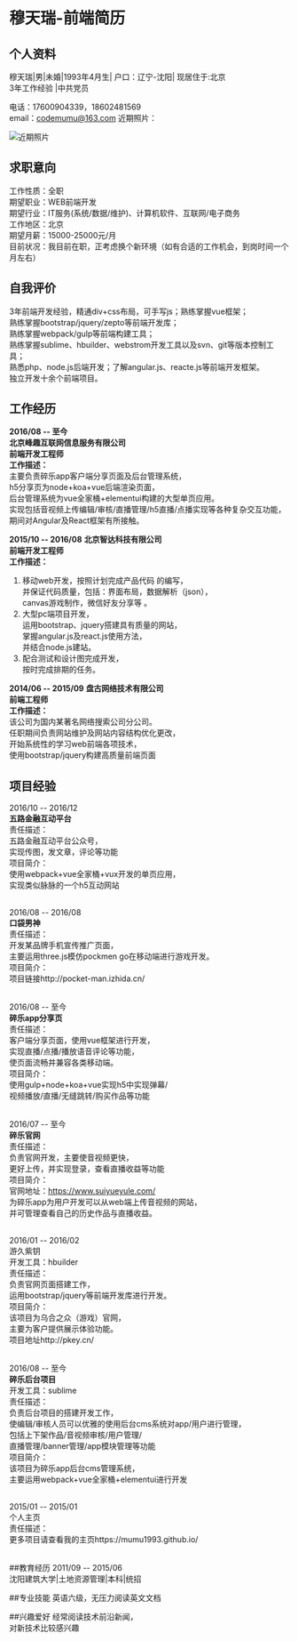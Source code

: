 # 穆天瑞-前端简历
## 个人资料

穆天瑞|男|未婚|1993年4月生| 户口：辽宁-沈阳| 现居住于:北京</br>
3年工作经验 |中共党员

电话：17600904339，18602481569</br>
email：codemumu@163.com
近期照片：

![近期照片](http://upload-images.jianshu.io/upload_images/2415206-f7bad00fc0ba6491.png?imageMogr2/auto-orient/strip%7CimageView2/2/w/1240)

## 求职意向
工作性质：全职</br>
期望职业：WEB前端开发</br>
期望行业：IT服务(系统/数据/维护)、计算机软件、互联网/电子商务</br>
工作地区：北京</br>
期望月薪：15000-25000元/月</br>
目前状况：我目前在职，正考虑换个新环境（如有合适的工作机会，到岗时间一个月左右）</br>

## 自我评价
3年前端开发经验，精通div+css布局，可手写js；熟练掌握vue框架；</br>
熟练掌握bootstrap/jquery/zepto等前端开发库；</br>
熟练掌握webpack/gulp等前端构建工具；</br>
熟练掌握sublime、hbuilder、webstrom开发工具以及svn、git等版本控制工具；</br>
熟悉php、node.js后端开发；了解angular.js、reacte.js等前端开发框架。</br>
独立开发十余个前端项目。</br>

## 工作经历
**2016/08 -- 至今**</br>
**北京峰趣互联网信息服务有限公司**</br>
**前端开发工程师**</br>
**工作描述：**</br>
主要负责碎乐app客户端分享页面及后台管理系统，</br>
h5分享页为node+koa+vue后端渲染页面，</br>
后台管理系统为vue全家桶+elementui构建的大型单页应用。</br>
实现包括音视频上传编辑/审核/直播管理/h5直播/点播实现等各种复杂交互功能，</br>
期间对Angular及React框架有所接触。</br>

**2015/10 -- 2016/08**
**北京智达科技有限公司**</br>
**前端开发工程师**</br>
**工作描述：**</br>
1. 移动web开发，按照计划完成产品代码 的编写，</br>
并保证代码质量，包括：界面布局，数据解析（json），</br>
canvas游戏制作，微信好友分享等 。</br>
2. 大型pc端项目开发，</br>
运用bootstrap、jquery搭建具有质量的网站，</br>
掌握angular.js及react.js使用方法，</br>
并结合node.js建站。</br>
3. 配合测试和设计图完成开发，</br>
按时完成排期的任务。</br>

**2014/06 -- 2015/09**
**盘古网络技术有限公司**</br>
**前端工程师**</br>
**工作描述：**</br>
该公司为国内某著名网络搜索公司分公司。</br>
任职期间负责网站维护及网站内容结构优化更改，</br>
开始系统性的学习web前端各项技术，</br>
使用bootstrap/jquery构建高质量前端页面</br>

## 项目经验

2016/10 -- 2016/12</br>
**五路金融互动平台**</br>
责任描述：</br>
五路金融互动平台公众号，</br>
实现传图，发文章，评论等功能</br>
项目简介：</br>
使用webpack+vue全家桶+vux开发的单页应用，</br>
实现类似脉脉的一个h5互动网站</br></br>

2016/08 -- 2016/08</br>
**口袋男神**</br>
责任描述：</br>
开发某品牌手机宣传推广页面，</br>
主要运用three.js模仿pockmen go在移动端进行游戏开发。</br>
项目简介：</br>
项目链接http://pocket-man.izhida.cn/</br></br>

2016/08 -- 至今</br>
**碎乐app分享页**</br>
责任描述：</br>
客户端分享页面，使用vue框架进行开发，</br>
实现直播/点播/播放语音评论等功能，</br>
使页面流畅并兼容各类移动端。</br>
项目简介：</br>
使用gulp+node+koa+vue实现h5中实现弹幕/</br>
视频播放/直播/无缝跳转/购买作品等功能</br></br>

2016/07 -- 至今</br>
**碎乐官网**</br>
责任描述：</br>
负责官网开发，主要使音视频更快，</br>
更好上传，并实现登录，查看直播收益等功能</br>
项目简介：</br>
官网地址：https://www.suiyueyule.com/</br>
为碎乐app为用户开发可以从web端上传音视频的网站，</br>
并可管理查看自己的历史作品与直播收益。</br></br>

2016/01 -- 2016/02</br>
游久紫钥</br>
开发工具：hbuilder</br>
责任描述：</br>
负责官网页面搭建工作，</br>
运用bootstrap/jquery等前端开发库进行开发。</br>
项目简介：</br>
该项目为乌合之众（游戏）官网，</br>
主要为客户提供展示体验功能。</br>
项目地址http://pkey.cn/</br></br>

2016/08 -- 至今</br>
**碎乐后台项目**</br>
开发工具：sublime</br>
责任描述：</br>
负责后台项目的搭建开发工作，</br>
使编辑/审核人员可以优雅的使用后台cms系统对app/用户进行管理，</br>
包括上下架作品/音视频审核/用户管理/</br>
直播管理/banner管理/app模块管理等功能</br>
项目简介：</br>
该项目为碎乐app后台cms管理系统，</br>
主要运用webpack+vue全家桶+elementui进行开发</br></br>

2015/01 -- 2015/01</br>
个人主页</br>
责任描述：</br>
更多项目请查看我的主页https://mumu1993.github.io/</br></br>

##教育经历
2011/09 -- 2015/06</br>
沈阳建筑大学|土地资源管理|本科|统招</br>

##专业技能
英语六级，无压力阅读英文文档</br>

##兴趣爱好
经常阅读技术前沿新闻，</br>
对新技术比较感兴趣</br>




